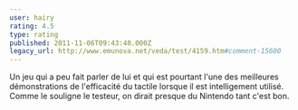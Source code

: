 ```yaml
---
user: hairy
rating: 4.5
type: rating
published: 2011-11-06T09:43:48.000Z
legacy_url: http://www.emunova.net/veda/test/4159.htm#comment-15600
---
```

Un jeu qui a peu fait parler de lui et qui est pourtant l'une des meilleures démonstrations de l'efficacité du tactile lorsque il est intelligement utilisé. Comme le souligne le testeur, on dirait presque du Nintendo tant c'est bon.